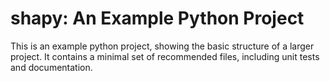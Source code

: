 # shapy: An Example Python Project

This is an example python project, showing the basic structure of a
larger project. It contains a minimal set of recommended files,
including unit tests and documentation.
